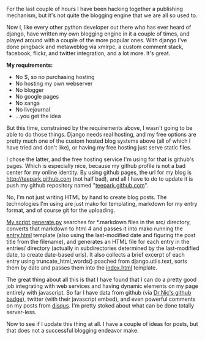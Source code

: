 For the last couple of hours I have been hacking together a publishing mechanism, but it's not quite the blogging engine that we are all so used to.

Now I, like every other python developer out there who has ever heard of django, have written my own blogging engine in it a couple of times, and played around with a couple of the more popular ones. With django I've done pingback and metaweblog via xmlrpc, a custom comment stack, facebook, flickr, and twitter integration, and a lot more. It's great.

**My requirements:**

- No $, so no purchasing hosting
- No hosting my own webserver
- No blogger
- No google pages
- No xanga
- No livejournal
- ...you get the idea

But this time, constrained by the requirements above, I wasn't going to be able to do those things. Django needs real hosting, and my free options are pretty much one of the custom hosted blog systems above (all of which I have tried and don't like), or having my free hosting just serve static files.

I chose the latter, and the free hosting service I'm using for that is github's pages. Which is especially nice, because my github profile is not a bad center for my online identity. By using github pages, the url for my blog is <http://teepark.github.com> (not half bad), and all I have to do to update it is push my github repository named "[teepark.github.com][]".

No, I'm not just writing HTML by hand to create blog posts. The technologies I'm using are just mako for templating, markdown for my entry format, and of course git for the uploading.

[My script generate.py](http://github.com/teepark/teepark.github.com/blob/master/generate.py) searches for *.markdown files in the src/ directory, converts that markdown to html 4 and passes it into mako running the [entry.html][] template (also using the last-modified date and figuring the post title from the filename), and generates an HTML file for each entry in the entries/ directory (actually in subdirectories determined by the last-modified date, to create date-based urls). It also collects a brief excerpt of each entry using truncate_html_words() poached from django.utils.text, sorts them by date and passes them into the [index.html][] template.

The great thing about all this is that I have found that I can do a pretty good job integrating with web services and having dynamic elements on my page entirely with javascript. So far I have data from github (via [Dr Nic's github badge](http://github.com/drnic/github-badges)), twitter (with their javascript embed), and even powerful comments on my posts from [disqus][]. I'm pretty stoked about what can be done totally server-less.

Now to see if I update this thing at all. I have a couple of ideas for posts, but that does not a successful blogging endeavor make.

[teepark.github.com]: http://github.com/teepark/teepark.github.com  "The git repository driving this site"
[index.html]: http://github.com/teepark/teepark.github.com/blob/master/templates/index.html
[entry.html]: http://github.com/teepark/teepark.github.com/blob/master/templates/entry.html
[disqus]: http://disqus.com
